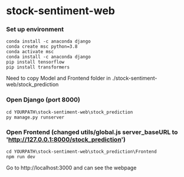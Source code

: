# stock-sentiment-web
 
 ### Set up environment
 ```
 conda install -c anaconda django
 conda create msc python=3.8
 conda activate msc
 conda install -c anaconda django
 pip install tensorflow
 pip install transformers
 ```

Need to copy Model and Frontend folder in ./stock-sentiment-web/stock_prediction

### Open Django (port 8000)
 ```
cd YOURPATH\stock-sentiment-web\stock_prediction
py manage.py runserver
 ```

### Open Frontend (changed utils/global.js server_baseURL to 'http://127.0.0.1:8000/stock_prediction')
 ```
cd YOURPATH\stock-sentiment-web\stock_prediction\Frontend
npm run dev
 ```

Go to http://localhost:3000 and can see the webpage
